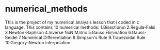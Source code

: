 # numerical_methods
This is the project of my numerical analysis lesson that i coded in c language. This contains 10 numerical methods:
1.Bisection\n
2.Regula-Falsi
3.Newton-Raphson
4.Inverse NxN Matrix
5.Gauss Elimination
6.Gauss-Seidel
7.Numerical Differentiation
8.Simpson's Rule
9.Trapezoidal Rule 
10.Gregory-Newton Interpolation
